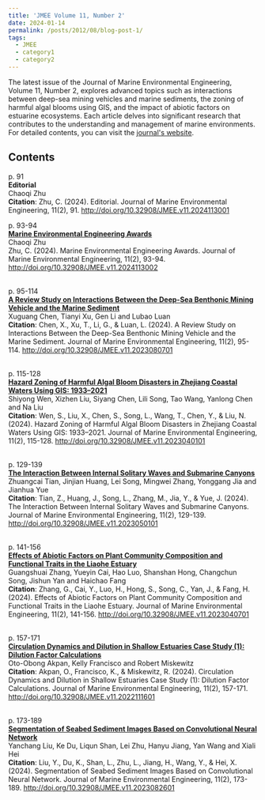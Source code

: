 ```yaml
---
title: 'JMEE Volume 11, Number 2'
date: 2024-01-14
permalink: /posts/2012/08/blog-post-1/
tags:
  - JMEE
  - category1
  - category2
---
```


The latest issue of the Journal of Marine Environmental Engineering, Volume 11, Number 2, explores advanced topics such as interactions between deep-sea mining vehicles and marine sediments, the zoning of harmful algal blooms using GIS, and the impact of abiotic factors on estuarine ecosystems. Each article delves into significant research that contributes to the understanding and management of marine environments. For detailed contents, you can visit the [journal's website](https://www.oldcitypublishing.com/journals/jmee-home/jmee-issue-contents/jmee-volume-11-number-2-2024/).

Contents
------

p. 91
<br/>**Editorial**
<br/>Chaoqi Zhu
<br/>**Citation**: Zhu, C. (2024). Editorial. Journal of Marine Environmental Engineering, 11(2), 91. http://doi.org/10.32908/JMEE.v11.2024113001

p. 93-94
<br/>**[Marine Environmental Engineering Awards](https://www.oldcitypublishing.com/wp-content/uploads/2024/01/JMEEv11n2p93-94Awards-editorial.pdf)**
<br/>Chaoqi Zhu
<br/>Zhu, C. (2024). Marine Environmental Engineering Awards. Journal of Marine Environmental Engineering, 11(2), 93-94. http://doi.org/10.32908/JMEE.v11.2024113002

<br/>p. 95-114
<br/>**[A Review Study on Interactions Between the Deep-Sea Benthonic Mining Vehicle and the Marine Sediment](https://www.oldcitypublishing.com/journals/jmee-home/jmee-issue-contents/jmee-volume-11-number-2-2024/21898-2/)**
<br/>Xuguang Chen, Tianyi Xu, Gen Li and Lubao Luan
<br/>**Citation**: Chen, X., Xu, T., Li, G., & Luan, L. (2024). A Review Study on Interactions Between the Deep-Sea Benthonic Mining Vehicle and the Marine Sediment. Journal of Marine Environmental Engineering, 11(2), 95-114. http://doi.org/10.32908/JMEE.v11.2023080701

<br/>p. 115-128
<br/>**[Hazard Zoning of Harmful Algal Bloom Disasters in Zhejiang Coastal Waters Using GIS: 1933–2021](https://www.oldcitypublishing.com/journals/jmee-home/jmee-issue-contents/jmee-volume-11-number-2-2024/21473-2/)**
<br/>Shiyong Wen, Xizhen Liu, Siyang Chen, Lili Song, Tao Wang, Yanlong Chen and Na Liu
<br/>**Citation**: Wen, S., Liu, X., Chen, S., Song, L., Wang, T., Chen, Y., & Liu, N. (2024). Hazard Zoning of Harmful Algal Bloom Disasters in Zhejiang Coastal Waters Using GIS: 1933–2021. Journal of Marine Environmental Engineering, 11(2), 115-128. http://doi.org/10.32908/JMEE.v11.2023040101

<br/>p. 129-139
<br/>**[The Interaction Between Internal Solitary Waves and Submarine Canyons](https://www.oldcitypublishing.com/journals/jmee-home/jmee-issue-contents/jmee-volume-11-number-2-2024/21540-2/)**
<br/>Zhuangcai Tian, Jinjian Huang, Lei Song, Mingwei Zhang, Yonggang Jia and Jianhua Yue
<br/>**Citation**: Tian, Z., Huang, J., Song, L., Zhang, M., Jia, Y., & Yue, J. (2024). The Interaction Between Internal Solitary Waves and Submarine Canyons. Journal of Marine Environmental Engineering, 11(2), 129-139. http://doi.org/10.32908/JMEE.v11.2023050101

<br/>p. 141-156
<br/>**[Effects of Abiotic Factors on Plant Community Composition and Functional Traits in the Liaohe Estuary](https://www.oldcitypublishing.com/journals/jmee-home/jmee-issue-contents/jmee-volume-11-number-2-2024/21649-2/)**
<br/>Guangshuai Zhang, Yueyin Cai, Hao Luo, Shanshan Hong, Changchun Song, Jishun Yan and Haichao Fang
<br/>**Citation**: Zhang, G., Cai, Y., Luo, H., Hong, S., Song, C., Yan, J., & Fang, H. (2024). Effects of Abiotic Factors on Plant Community Composition and Functional Traits in the Liaohe Estuary. Journal of Marine Environmental Engineering, 11(2), 141-156. http://doi.org/10.32908/JMEE.v11.2023040701

<br/>p. 157-171
<br/>**[Circulation Dynamics and Dilution in Shallow Estuaries Case Study (1): Dilution Factor Calculations](https://www.oldcitypublishing.com/journals/jmee-home/jmee-issue-contents/jmee-volume-11-number-2-2024/21793-2/)**
<br/>Oto-Obong Akpan, Kelly Francisco and Robert Miskewitz
<br/>**Citation**: Akpan, O., Francisco, K., & Miskewitz, R. (2024). Circulation Dynamics and Dilution in Shallow Estuaries Case Study (1): Dilution Factor Calculations. Journal of Marine Environmental Engineering, 11(2), 157-171. http://doi.org/10.32908/JMEE.v11.2022111601

<br/>p. 173-189
<br/>**[Segmentation of Seabed Sediment Images Based on Convolutional Neural Network](https://www.oldcitypublishing.com/journals/jmee-home/jmee-issue-contents/jmee-volume-11-number-2-2024/21797-2/)**
<br/>Yanchang Liu, Ke Du, Liqun Shan, Lei Zhu, Hanyu Jiang, Yan Wang and Xiali Hei
<br/>**Citation**: Liu, Y., Du, K., Shan, L., Zhu, L., Jiang, H., Wang, Y., & Hei, X. (2024). Segmentation of Seabed Sediment Images Based on Convolutional Neural Network. Journal of Marine Environmental Engineering, 11(2), 173-189. http://doi.org/10.32908/JMEE.v11.2023082601
